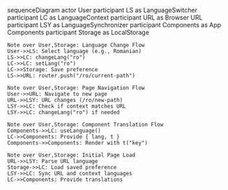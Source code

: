 sequenceDiagram
    actor User
    participant LS as LanguageSwitcher
    participant LC as LanguageContext
    participant URL as Browser URL
    participant LSY as LanguageSynchronizer
    participant Components as App Components
    participant Storage as LocalStorage
    
    Note over User,Storage: Language Change Flow
    User->>LS: Select language (e.g., Romanian)
    LS->>LC: changeLang("ro")
    LC->>LC: setLang("ro")
    LC->>Storage: Save preference
    LS->>URL: router.push("/ro/current-path")
    
    Note over User,Storage: Page Navigation Flow
    User->>URL: Navigate to new page
    URL->>LSY: URL changes (/ro/new-path)
    LSY->>LC: Check if context matches URL
    LSY->>LC: changeLang("ro") if needed
    
    Note over User,Storage: Component Translation Flow
    Components->>LC: useLanguage()
    LC->>Components: Provide { lang, t }
    Components->>Components: Render with t("key")
    
    Note over User,Storage: Initial Page Load
    URL->>LSY: Parse URL language
    Storage->>LC: Load saved preference
    LSY->>LC: Sync URL and context languages
    LC->>Components: Provide translations